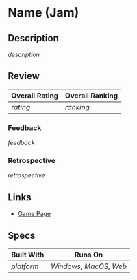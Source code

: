 # Name (Jam)

## Description

*description*

## Review

| Overall Rating | Overall Ranking |
| --- | --- |
| *rating* | *ranking* |

### Feedback

*feedback*

### Retrospective

*retrospective*

## Links

- [Game Page](https://google.com)

## Specs

| Built With | Runs On |
| --- | --- |
| *platform* | *Windows, MacOS, Web* |

